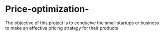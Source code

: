# Price-optimization-
The objective of this project is to conducive the small startups or business to make an effective pricing strategy for their products 
